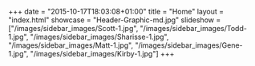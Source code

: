 +++
date = "2015-10-17T18:03:08+01:00"
title = "Home"
layout = "index.html"
showcase = "Header-Graphic-md.jpg"
slideshow = ["/images/sidebar_images/Scott-1.jpg", "/images/sidebar_images/Todd-1.jpg", "/images/sidebar_images/Sharisse-1.jpg", "/images/sidebar_images/Matt-1.jpg", "/images/sidebar_images/Gene-1.jpg", "/images/sidebar_images/Kirby-1.jpg"]
+++